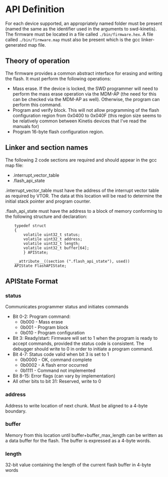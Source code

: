 # API Definition

For each device supported, an appropriately named folder must be present (named
the same as the identifier used in the arguments to swd-kinetis). The firmware
must be located in a file called `./bin/firmware.hex`. A file called
`./bin/firmware.map` must also be present which is the gcc linker-generated map
file.

## Theory of operation

The firmware provides a common abstract interface for erasing and writing the
flash. It must perform the following operations:

 * Mass erase. If the device is locked, the SWD programmer will need to perform
   the mass erase operation via the MDM-AP (the need for this can be checked via
   the MDM-AP as well). Otherwise, the program can perform this command.
 * Program and verify block. This will not allow programming of the flash
   configuration region from 0x0400 to 0x040F (this region size seems to be
   relatively common between Kinetis devices that I've read the manuals for)
 * Program 16-byte flash configuration region.

## Linker and section names

The following 2 code sections are required and should appear in the gcc map
file:

 * .interrupt_vector_table
 * .flash_api_state


.interrupt_vector_table must have the address of the interrupt vector table as
required by VTOR. The data at this location will be read to determine the
initial stack pointer and program counter.

.flash_api_state must have the address to a block of memory conforming to the
following structure and declaration:

```
    typedef struct
    {
        volatile uint32_t status;
        volatile uint32_t address;
        volatile uint32_t length;
        volatile uint32_t buffer[64];
        } APIState;

    __attribute__((section (".flash_api_state"), used))
    APIState FlashAPIState;
```

## APIState Format

### status

Communicates programmer status and initiates commands

 * Bit 0-2: Program command:
   * 0b000 - Mass erase
   * 0b001 - Program block
   * 0b010 - Program configuration
 * Bit 3: Ready/start: Firmware will set to 1 when the program is ready to
   accept commands, provided the status code is consistent. The debugger should
   write to 0 in order to initiate a program command.
 * Bit 4-7: Status code valid when bit 3 is set to 1
   * 0b0000 - OK, command complete
   * 0b0002 - A flash error occurred
   * 0b1111 - Command not implemented
 * Bit 8-15: Error flags (can vary by implementation)
 * All other bits to bit 31: Reserved, write to 0

### address

Address to write location of next chunk. Must be aligned to a 4-byte boundary.

### buffer

Memory from this location until buffer+buffer_max_length can be written as a
data buffer for the flash. The buffer is expressed as a 4-byte words.

### length

32-bit value containing the length of the current flash buffer in 4-byte words
